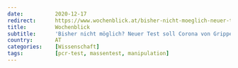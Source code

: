 ```yaml
---
date:          2020-12-17
redirect:      https://www.wochenblick.at/bisher-nicht-moeglich-neuer-test-soll-corona-von-grippe-unterscheiden/
title:         Wochenblick
subtitle:      'Bisher nicht möglich? Neuer Test soll Corona von Grippe unterscheiden'
country:       AT
categories:    [Wissenschaft]
tags:          [pcr-test, massentest, manipulation]
---
```


